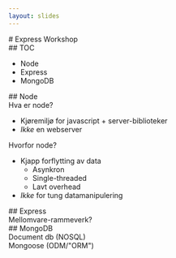```yaml
---
layout: slides
---
```



<section>
# Express
Workshop
</section>

<section>
## TOC

* Node
* Express
* MongoDB

</section>

<section>
## Node
</section>

<section>
Hva er node?

* Kjøremiljø for javascript + server-biblioteker
* _Ikke_ en webserver

</section>

<section>
Hvorfor node?

* Kjapp forflytting av data
    * Asynkron
    * Single-threaded
    * Lavt overhead
* _Ikke_ for tung datamanipulering

</section>

<section>
## Express
</section>

<section>
Mellomvare-rammeverk?
</section>

<section>
## MongoDB
</section>

<section>
Document db (NOSQL)
</section>

<section>
Mongoose (ODM/"ORM")
</section>

